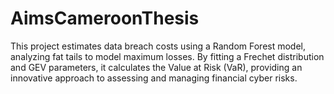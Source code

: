 # AimsCameroonThesis
This project estimates data breach costs using a Random Forest model, analyzing fat tails to model maximum losses. By fitting a Frechet distribution and GEV parameters, it calculates the Value at Risk (VaR), providing an innovative approach to assessing and managing financial cyber risks.
